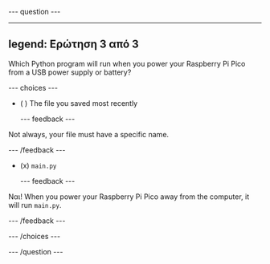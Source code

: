 
--- question ---

---
legend: Ερώτηση 3 από 3
---

Which Python program will run when you power your Raspberry Pi Pico from a USB power supply or battery?

--- choices ---

- ( ) The file you saved most recently


  --- feedback ---

Not always, your file must have a specific name.

  --- /feedback ---


- (x) `main.py`


  --- feedback ---

Ναι! When you power your Raspberry Pi Pico away from the computer, it will run `main.py`.

  --- /feedback ---

--- /choices ---

--- /question ---
